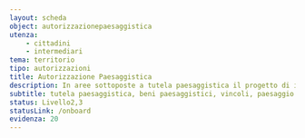 ```yaml
---
layout: scheda
object: autorizzazionepaesaggistica
utenza:
    - cittadini
    - intermediari
tema: territorio
tipo: autorizzazioni
title: Autorizzazione Paesaggistica
description: In aree sottoposte a tutela paesaggistica il progetto di interventi di modifica del paesaggio necessita di apposita autorizzazione, fatte salve alcune eccezioni
subtitle: tutela paesaggistica, beni paesaggistici, vincoli, paesaggio
status: Livello2,3
statusLink: /onboard
evidenza: 20
---
```

